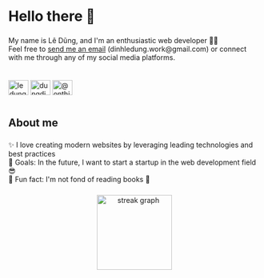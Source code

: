 <h1 align="left">Hello there 👋</h1>

###

<p align="left">My name is Lê Dũng, and I'm an enthusiastic web developer 👨‍💻<br>Feel free to <a href="mailto:dinhledung.work@gmail.com" target="_blank">send me an email</a> (dinhledung.work@gmail.com) or connect with me through any of my social media platforms.</p>

###
<p align="left" style="display: inline-block">
<a href="mailto:dinhledung.work@gmail.com" target="blank"><img align="center" src="https://raw.githubusercontent.com/maurodesouza/profile-readme-generator/master/src/assets/icons/social/gmail/default.svg" alt="ledung09" height="30" width="40"/></a>
<a href="https://linkedin.com/in/dungdinhle" target="blank"><img align="center" src="https://raw.githubusercontent.com/maurodesouza/profile-readme-generator/master/src/assets/icons/social/linkedin/default.svg" alt="dungdinhle" height="30" width="40" /></a>
<a href="https://youtube.com/channel/UCg_Y_K8H23UbWN3YejjOd7w?sub_confirmation=1" target="blank"><img align="center" src="https://raw.githubusercontent.com/rahuldkjain/github-profile-readme-generator/master/src/images/icons/Social/youtube.svg" alt="@onthicungdung" height="30" width="40" /></a>
</p>

###

<h2 align="left">About me</h2>

###

<p align="left">✨ I love creating modern websites by leveraging leading technologies and best practices<br>🎯 Goals: In the future, I want to start a startup in the web development field 😎<br>🤪 Fun fact: I'm not fond of reading books 📖</p>

###

<div align="center">
  <img src="https://streak-stats.demolab.com?user=ledung09&locale=en&mode=daily&theme=dracula&hide_border=false&border_radius=5&order=3" height="150" alt="streak graph"  />
</div>

###


